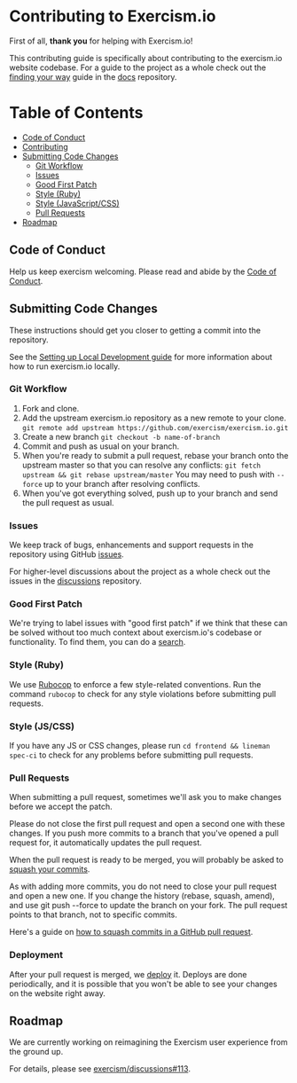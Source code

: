 # Contributing to Exercism.io

First of all, **thank you** for helping with Exercism.io!

This contributing guide is specifically about contributing to the exercism.io website codebase.
For a guide to the project as a whole check out the [finding your way][finding-your-way] guide in the [docs][] repository.

# Table of Contents

* [Code of Conduct](#code-of-conduct)
* [Contributing](#contributing)
* [Submitting Code Changes](#submitting-code-changes)
    - [Git Workflow](#git-workflow)
    - [Issues](#issues)
    - [Good First Patch](#good-first-patch)
    - [Style (Ruby)](#style-ruby)
    - [Style (JavaScript/CSS)](#style-js-css)
    - [Pull Requests](#pull-requests)
* [Roadmap](#roadmap)

## Code of Conduct

Help us keep exercism welcoming. Please read and abide by the [Code of Conduct][coc].

## Submitting Code Changes

These instructions should get you closer to getting a commit into the
repository.

See the [Setting up Local Development guide][local-dev-env] for more information about how to run exercism.io locally.

### Git Workflow

1. Fork and clone.
1. Add the upstream exercism.io repository as a new remote to your clone.
   `git remote add upstream https://github.com/exercism/exercism.io.git`
1. Create a new branch
   `git checkout -b name-of-branch`
1. Commit and push as usual on your branch.
1. When you're ready to submit a pull request, rebase your branch onto
   the upstream master so that you can resolve any conflicts:
   `git fetch upstream && git rebase upstream/master`
   You may need to push with `--force` up to your branch after resolving conflicts.
1. When you've got everything solved, push up to your branch and send the pull request as usual.

### Issues

We keep track of bugs, enhancements and support requests in the repository using GitHub [issues][].

For higher-level discussions about the project as a whole check out the issues in the [discussions][] repository.

### Good First Patch

We're trying to label issues with "good first patch" if we think that these can be solved
without too much context about exercism.io's codebase or functionality. To find them, you
can do a [search][good-first-patch].

### Style (Ruby)

We use [Rubocop][rubocop] to enforce a few style-related conventions.
Run the command `rubocop` to check for any style violations before submitting pull requests.

### Style (JS/CSS)

If you have any JS or CSS changes, please run `cd frontend && lineman spec-ci` to check for any problems before submitting pull requests.

### Pull Requests

When submitting a pull request, sometimes we'll ask you to make changes before
we accept the patch.

Please do not close the first pull request and open a second one with these
changes. If you push more commits to a branch that you've opened a pull
request for, it automatically updates the pull request.

When the pull request is ready to be merged, you will probably be asked to [squash your commits][squash-commits].

As with adding more commits, you do not need to close your pull request and open a new one.
If you change the history (rebase, squash, amend), and use git push --force to update the branch on your fork.
The pull request points to that branch, not to specific commits.

Here's a guide on [how to squash commits in a GitHub pull request][squash-commits].

### Deployment

After your pull request is merged, we [deploy][live-deployment] it. Deploys are
done periodically, and it is possible that you won't be able to see your changes
on the website right away.

## Roadmap

We are currently working on reimagining the Exercism user experience from the ground up.

For details, please see [exercism/discussions#113][roadmap].

[finding-your-way]: https://github.com/exercism/docs/blob/master/finding-your-way.md
[docs]: https://github.com/exercism/docs
[coc]: https://github.com/exercism/exercism.io/blob/master/CODE_OF_CONDUCT.md
[local-dev-env]: https://github.com/exercism/exercism.io/blob/master/docs/setting-up-local-development.md
[issues]: https://github.com/exercism/exercism.io/issues
[discussions]: https://github.com/exercism/discussions/issues
[good-first-patch]: https://github.com/exercism/exercism.io/labels/good%20first%20patch
[rubocop]: https://github.com/bbatsov/rubocop
[roadmap]: https://github.com/exercism/discussions/issues/113
[squash-commits]: http://blog.steveklabnik.com/posts/2012-11-08-how-to-squash-commits-in-a-github-pull-request
[live-deployment]: https://github.com/exercism/exercism.io/blob/master/docs/setting-up-local-development.md#live-deployment
